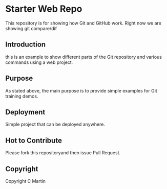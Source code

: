 # Starter Web Repo

This repository is for showing how Git and GitHub work.  Right now we are showing git compare/dif

## Introduction

this is an example to show different parts of the Git repository and various commands using a web project.

## Purpose

As stated above, the main purpose is to provide simple examples for Git training demos.


## Deployment

Simple project that can be deployed anywhere.

## Hot to Contribute

Please fork this repositoryand then issue Pull Request.

## Copyright
Copyright C Martin
